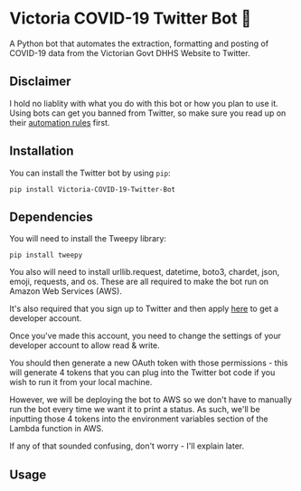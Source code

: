 # Victoria COVID-19 Twitter Bot 🤖

A Python bot that automates the extraction, formatting and posting of COVID-19 data from the Victorian Govt DHHS Website to Twitter.

## Disclaimer

I hold no liablity with what you do with this bot or how you plan to use it. Using bots can get you banned from Twitter, so make sure you read up on their [automation rules](https://help.twitter.com/en/rules-and-policies/twitter-automation) first.

## Installation

You can install the Twitter bot by using `pip`:

    pip install Victoria-COVID-19-Twitter-Bot

## Dependencies

You will need to install the Tweepy library:

    pip install tweepy
    
You also will need to install urllib.request, datetime, boto3, chardet, json, emoji, requests, and os. These are all required to make the bot run on Amazon Web Services (AWS).

It's also required that you sign up to Twitter and then apply [here](https://developer.twitter.com) to get a developer account.

Once you've made this account, you need to change the settings of your developer account to allow read & write.

You should then generate a new OAuth token with those permissions - this will generate 4 tokens that you can plug into the Twitter bot code if you wish to run it from your local machine.

However, we will be deploying the bot to AWS so we don't have to manually run the bot every time we want it to print a status. As such, we'll be inputting those 4 tokens into the environment variables section of the Lambda function in AWS.

If any of that sounded confusing, don't worry - I'll explain later.

## Usage

